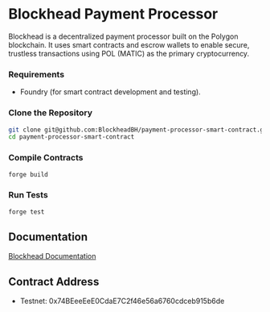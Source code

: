 # Blockhead Payment Processor

Blockhead is a decentralized payment processor built on the Polygon blockchain. It uses smart contracts and escrow wallets to enable secure, trustless transactions using POL (MATIC) as the primary cryptocurrency.

### Requirements

- Foundry (for smart contract development and testing).

### Clone the Repository

```bash
git clone git@github.com:BlockheadBH/payment-processor-smart-contract.git
cd payment-processor-smart-contract
```

### Compile Contracts

```bash
forge build
```

### Run Tests

```bash
forge test
```

## Documentation

[Blockhead Documentation](https://sulky-beluga-24f.notion.site/Blockhead-158c7c37af2f8083802bea8ccb1c0ad6)

## Contract Address

- Testnet: 0x74BEeeEeE0CdaE7C2f46e56a6760cdceb915b6de

